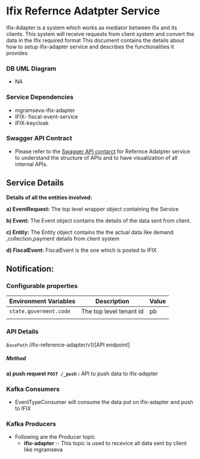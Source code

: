 # Ifix Refernce Adatpter Service
Ifix-Adapter is a system which works as mediator between ifix and its clients. This system will receive requests from client system and convert the data in the Ifix required format This  document contains the details about how to setup ifix-adapter service and describes the functionalities it provides   
### DB UML Diagram

- NA

### Service Dependencies
- mgramseva-ifix-adapter
- IFIX- fiscal-event-service
- IFIX-keycloak
 


### Swagger API Contract
- Please refer to the [Swagger API contarct](https://github.com/egovernments/iFix-Dev/blob/adapter-dev/reference-adapter/iFix-adapter-v1.0.yaml ) for Refernce Adatpter service to understand the structure of APIs and to have visualization of all internal APIs.


## Service Details
**Details of all the entities involved:**

**a) EventRequest:** The top level wrapper object containing the Service 

**b) Event:** The Event object contains the details of the data sent from client.

**c) Entity:** The Entity object contains the  the actual data like demand ,collection,payment details from client system

**d) FiscalEvent:** FiscalEvent is the one which is posted to IFIX





**Notification:**
- 


### Configurable properties

| Environment Variables                     | Description                                                                                                                                               | Value                                             |
| ----------------------------------------- | ----------------------------------------------------------------------------------------------------------------------------------------------------------|---------------------------------------------------|
| `state.goverment.code`                  | The top level tenant    id                                                                                        | pb                                         |
                                                                                                             | 
### API Details

`BasePath` /ifix-reference-adapter/v1/[API endpoint]

##### Method
**a) push request  `POST /_push` :** API to push data to ifix-adapter

### Kafka Consumers

- EventTypeConsumer will consume the data put on ifix-adapter and push to IFIX

### Kafka Producers

- Following are the Producer topic.
    - **ifix-adapter** :- This topic is used to recevice all data sent by client like mgramseva

